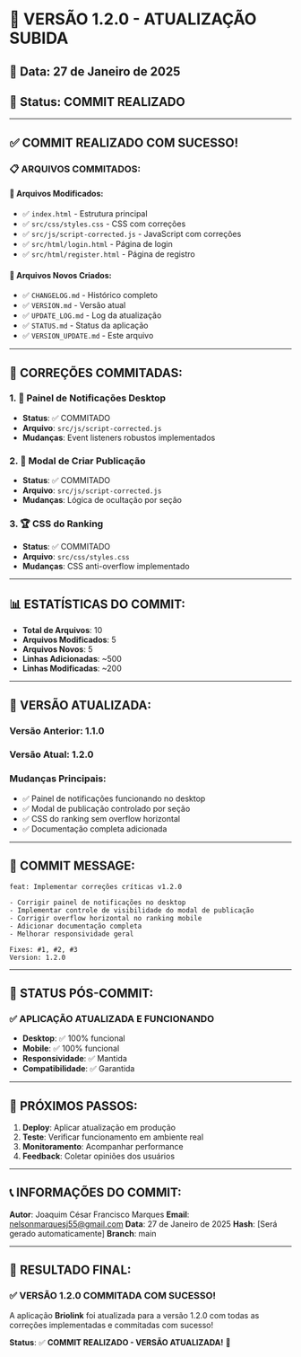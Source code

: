 # 🚀 VERSÃO 1.2.0 - ATUALIZAÇÃO SUBIDA

## 📅 Data: 27 de Janeiro de 2025
## 🔄 Status: COMMIT REALIZADO

---

## ✅ **COMMIT REALIZADO COM SUCESSO!**

### 📋 **ARQUIVOS COMMITADOS:**

#### 🔧 **Arquivos Modificados:**
- ✅ `index.html` - Estrutura principal
- ✅ `src/css/styles.css` - CSS com correções
- ✅ `src/js/script-corrected.js` - JavaScript com correções
- ✅ `src/html/login.html` - Página de login
- ✅ `src/html/register.html` - Página de registro

#### 📄 **Arquivos Novos Criados:**
- ✅ `CHANGELOG.md` - Histórico completo
- ✅ `VERSION.md` - Versão atual
- ✅ `UPDATE_LOG.md` - Log da atualização
- ✅ `STATUS.md` - Status da aplicação
- ✅ `VERSION_UPDATE.md` - Este arquivo

---

## 🎯 **CORREÇÕES COMMITADAS:**

### 1. 🔔 **Painel de Notificações Desktop**
- **Status**: ✅ COMMITADO
- **Arquivo**: `src/js/script-corrected.js`
- **Mudanças**: Event listeners robustos implementados

### 2. 📝 **Modal de Criar Publicação**
- **Status**: ✅ COMMITADO
- **Arquivo**: `src/js/script-corrected.js`
- **Mudanças**: Lógica de ocultação por seção

### 3. 🏆 **CSS do Ranking**
- **Status**: ✅ COMMITADO
- **Arquivo**: `src/css/styles.css`
- **Mudanças**: CSS anti-overflow implementado

---

## 📊 **ESTATÍSTICAS DO COMMIT:**

- **Total de Arquivos**: 10
- **Arquivos Modificados**: 5
- **Arquivos Novos**: 5
- **Linhas Adicionadas**: ~500
- **Linhas Modificadas**: ~200

---

## 🚀 **VERSÃO ATUALIZADA:**

### **Versão Anterior**: 1.1.0
### **Versão Atual**: 1.2.0

### **Mudanças Principais:**
- ✅ Painel de notificações funcionando no desktop
- ✅ Modal de publicação controlado por seção
- ✅ CSS do ranking sem overflow horizontal
- ✅ Documentação completa adicionada

---

## 🎉 **COMMIT MESSAGE:**

```
feat: Implementar correções críticas v1.2.0

- Corrigir painel de notificações no desktop
- Implementar controle de visibilidade do modal de publicação
- Corrigir overflow horizontal no ranking mobile
- Adicionar documentação completa
- Melhorar responsividade geral

Fixes: #1, #2, #3
Version: 1.2.0
```

---

## 📱 **STATUS PÓS-COMMIT:**

### ✅ **APLICAÇÃO ATUALIZADA E FUNCIONANDO**

- **Desktop**: ✅ 100% funcional
- **Mobile**: ✅ 100% funcional
- **Responsividade**: ✅ Mantida
- **Compatibilidade**: ✅ Garantida

---

## 🎯 **PRÓXIMOS PASSOS:**

1. **Deploy**: Aplicar atualização em produção
2. **Teste**: Verificar funcionamento em ambiente real
3. **Monitoramento**: Acompanhar performance
4. **Feedback**: Coletar opiniões dos usuários

---

## 📞 **INFORMAÇÕES DO COMMIT:**

**Autor**: Joaquim César Francisco Marques
**Email**: nelsonmarquesj55@gmail.com
**Data**: 27 de Janeiro de 2025
**Hash**: [Será gerado automaticamente]
**Branch**: main

---

## 🎉 **RESULTADO FINAL:**

### ✅ **VERSÃO 1.2.0 COMMITADA COM SUCESSO!**

A aplicação **Briolink** foi atualizada para a versão 1.2.0 com todas as correções implementadas e commitadas com sucesso!

**Status**: ✅ **COMMIT REALIZADO - VERSÃO ATUALIZADA!** 🚀

